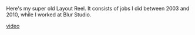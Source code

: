 Here's my super old Layout Reel. It consists of jobs I did between 2003 and 2010, while I worked at Blur Studio.

[video](media/videos/layout_reel.mp4)
